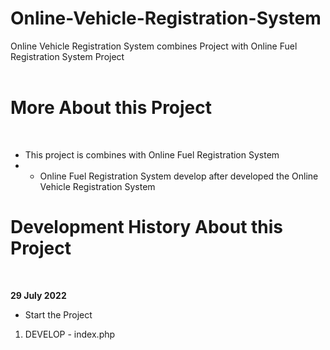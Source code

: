 # Online-Vehicle-Registration-System
Online Vehicle Registration System combines Project with Online Fuel Registration System Project
<br><br>

# More About this Project 
<br>

- This project is combines with Online Fuel Registration System 
- - Online Fuel Registration System develop after developed the Online Vehicle Registration System


# Development History About this Project

<br>

<b>29 July 2022 </b>
  - Start the Project
  1. DEVELOP
    - index.php
